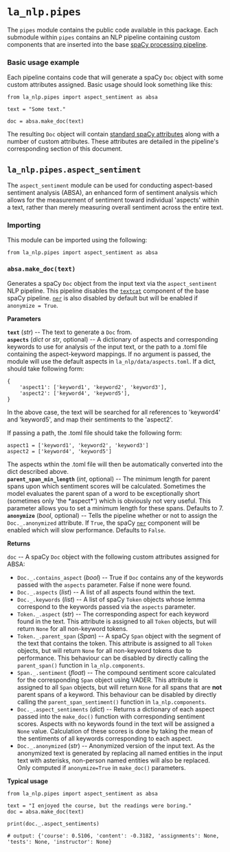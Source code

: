 # `la_nlp.pipes`

The `pipes` module contains the public code available in this package. Each submodule within `pipes` contains an NLP pipeline containing custom components that are inserted into the base [spaCy processing pipeline](https://spacy.io/usage/processing-pipelines).

### Basic usage example

Each pipeline contains code that will generate a spaCy `Doc` object with some custom attributes assigned. Basic usage should look something like this:

```
from la_nlp.pipes import aspect_sentiment as absa

text = "Some text."

doc = absa.make_doc(text)
```

The resulting `Doc` object will contain [standard spaCy attributes](https://spacy.io/api/doc) along with a number of custom attributes. These attributes are detailed in the pipeline's corresponding section of this document.

## `la_nlp.pipes.aspect_sentiment`

The `aspect_sentiment` module can be used for conducting aspect-based sentiment analysis (ABSA), an enhanced form of sentiment analysis which allows for the measurement of sentiment toward individual 'aspects' within a text, rather than merely measuring overall sentiment across the entire text.

### Importing

This module can be imported using the following:

```
from la_nlp.pipes import aspect_sentiment as absa
```

### `absa.make_doc(text)`

Generates a spaCy `Doc` object from the input text via the `aspect_sentiment` NLP pipeline. This pipeline disables the [`textcat`](https://spacy.io/api/textcategorizer) component of the base spaCy pipeline. [`ner`](https://spacy.io/api/entityrecognizer) is also disabled by default but will be enabled if `anonymize = True`.

**Parameters**

**`text`** (*str*) -- The text to generate a `Doc` from.
<br>
**`aspects`** (*dict* or *str*, optional) -- A dictionary of aspects and corresponding keywords to use for analysis of the input text, or the path to a .toml file containing the aspect-keyword mappings. If no argument is passed, the module will use the default aspects in  `la_nlp/data/aspects.toml`. If a dict, should take following form:

```
{
    'aspect1': ['keyword1', 'keyword2', 'keyword3'],
    'aspect2': ['keyword4', 'keyword5'],
}
```
In the above case, the text will be searched for all references to 'keyword4' and 'keyword5', and map their sentiments to the 'aspect2'.

If passing a path, the .toml file should take the following form:

```
aspect1 = ['keyword1', 'keyword2', 'keyword3']
aspect2 = ['keyword4', 'keyword5']
```
The aspects wthin the .toml file will then be automatically converted into the dict described above.
<br>
**`parent_span_min_length`** (*int*, optional) -- The minimum length for parent spans upon which sentiment scores will be calculated. Sometimes the model evaluates the parent span of a word to be exceptionally short (sometimes only 'the \*aspect\*') which is obviously not very useful. This parameter allows you to set a minimum length for these spans. Defaults to 7.
<br>
**`anonymize`** (*bool*, optional) -- Tells the pipeline whether or not to assign the `Doc._.anonymized` attribute. If `True`, the spaCy [`ner`](https://spacy.io/api/entityrecognizer) component will be enabled which will slow performance. Defaults to `False`.

**Returns**

`doc` -- A spaCy `Doc` object with the following custom attributes assigned for ABSA:

* `Doc._.contains_aspect` (*bool*) -- True if `Doc` contains any of the keywords passed with the `aspects` parameter. False if none were found.
* `Doc._.aspects` (*list*) -- A list of all aspects found within the text.
* `Doc._.keywords` (*list*) -- A list of spaCy `Token` objects whose lemma correspond to the keywords passed via the `aspects` parameter.
* `Token._.aspect` (*str*) -- The corresponding aspect for each keyword found in the text. This attribute is assigned to all `Token` objects, but will return `None` for all non-keyword tokens.
* `Token._.parent_span` (*Span*) -- A spaCy `Span` object with the segment of the text that contains the token. This attribute is assigned to all `Token` objects, but will return `None` for all non-keyword tokens due to performance. This behaviour can be disabled by directly calling the `parent_span()` function in `la_nlp.components`.
* `Span._.sentiment` (*float*) -- The compound sentiment score calculated for the corresponding `Span` object using VADER. This attribute is assigned to all `Span` objects, but will return `None` for all spans that are **not** parent spans of a keyword. This behaviour can be disabled by directly calling the `parent_span_sentiment()` function in `la_nlp.components`.
* `Doc._.aspect_sentiments` (*dict*) -- Returns a dictionary of each aspect passed into the `make_doc()` function with corresponding sentiment scores. Aspects with no keywords found in the text will be assigned a `None` value. Calculation of these scores is done by taking the mean of the sentiments of all keywords corresponding to each aspect.
* `Doc._.anonymized` (*str*) -- Anonymized version of the input text. As the anonymized text is generated by replacing all named entities in the input text with asterisks, non-person named entities will also be replaced. Only computed if `anonymize=True` in `make_doc()` parameters.

**Typical usage**

```
from la_nlp.pipes import aspect_sentiment as absa

text = "I enjoyed the course, but the readings were boring."
doc = absa.make_doc(text)

print(doc._.aspect_sentiments)

# output: {'course': 0.5106, 'content': -0.3182, 'assignments': None, 'tests': None, 'instructor': None}
```
